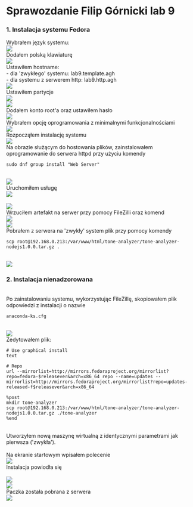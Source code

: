 # Sprawozdanie Filip Górnicki lab 9
### 1. Instalacja systemu Fedora
Wybrałem język systemu:
</br>![](o2.JPG)
</br>Dodałem polską klawiaturę
</br>![](o3.JPG)
</br>Ustawiłem hostname:
</br>- dla 'zwykłego' systemu: lab9.template.agh
</br>- dla systemu z serwerem http: lab9.http.agh
</br>![](o4.JPG)
</br>Ustawiłem partycje
</br>![](o5.JPG)
</br>![](o6.JPG)
</br>Dodałem konto root'a oraz ustawiłem hasło
</br>![](o7.JPG)
</br>Wybrałem opcję oprogramowania z minimalnymi funkcjonalnościami
</br>![](o9.JPG)
</br>Rozpocząłem instalację systemu
</br>![](o8.JPG)
</br>Na obrazie służącym do hostowania plików, zainstalowałem oprogramowanie do serwera httpd przy użyciu komendy
```
sudo dnf group install "Web Server"
``` 
</br>![](o10.JPG)
</br>Uruchomiłem usługę
</br>![](o11.JPG)  
</br>![](o14.JPG)
</br>Wrzuciłem artefakt na serwer przy pomocy FileZilli oraz komend
</br>![](o13.JPG)
</br>![](o12.JPG)
</br>Pobrałem z serwera na 'zwykły' system plik przy pomocy komendy
```
scp root@192.168.0.213:/var/www/html/tone-analyzer/tone-analyzer-nodejs1.0.0.tar.gz .
```
</br>![](o15.JPG)
### 2. Instalacja nienadzorowana
</br>Po zainstalowaniu systemu, wykorzystując FileZillę, skopiowałem plik odpowiedzi z instalacji o nazwie
```
anaconda-ks.cfg
```
</br>![](o1.JPG)
</br>Zedytowałem plik:
```
# Use graphical install
text

# Repo
url --mirrorlist=http://mirrors.fedoraproject.org/mirrorlist?repo=fedora-$releasever&arch=x86_64 repo --name=updates --mirrorlist=http://mirrors.fedoraproject.org/mirrorlist?repo=updates-released-f$releasever&arch=x86_64

%post
mkdir tone-analyzer
scp root@192.168.0.213:/var/www/html/tone-analyzer/tone-analyzer-nodejs1.0.0.tar.gz ./tone-analyzer
%end
```
</br>Utworzyłem nową maszynę wirtualną z identycznymi parametrami jak pierwsza ('zwykła').  
</br>Na ekranie startowym wpisałem polecenie
</br>![](o17.JPG)
</br>Instalacja powiodła się  
</br>![](o18.JPG)
</br>![](o19.JPG)
</br>Paczka została pobrana z serwera
</br>![](o20.JPG)
